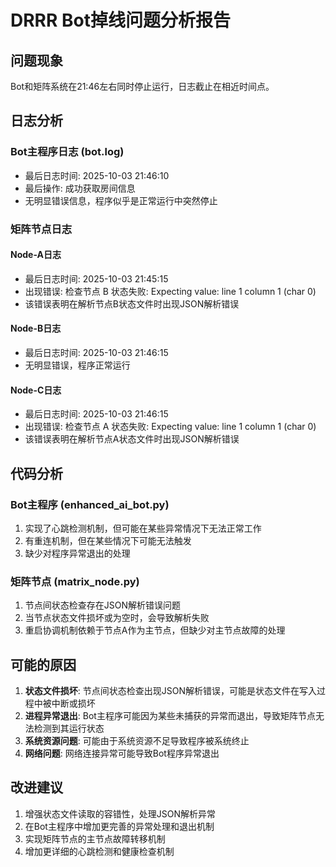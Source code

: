# DRRR Bot掉线问题分析报告

## 问题现象
Bot和矩阵系统在21:46左右同时停止运行，日志截止在相近时间点。

## 日志分析

### Bot主程序日志 (bot.log)
- 最后日志时间: 2025-10-03 21:46:10
- 最后操作: 成功获取房间信息
- 无明显错误信息，程序似乎是正常运行中突然停止

### 矩阵节点日志
#### Node-A日志
- 最后日志时间: 2025-10-03 21:45:15
- 出现错误: 检查节点 B 状态失败: Expecting value: line 1 column 1 (char 0)
- 该错误表明在解析节点B状态文件时出现JSON解析错误

#### Node-B日志
- 最后日志时间: 2025-10-03 21:46:15
- 无明显错误，程序正常运行

#### Node-C日志
- 最后日志时间: 2025-10-03 21:46:15
- 出现错误: 检查节点 A 状态失败: Expecting value: line 1 column 1 (char 0)
- 该错误表明在解析节点A状态文件时出现JSON解析错误

## 代码分析

### Bot主程序 (enhanced_ai_bot.py)
1. 实现了心跳检测机制，但可能在某些异常情况下无法正常工作
2. 有重连机制，但在某些情况下可能无法触发
3. 缺少对程序异常退出的处理

### 矩阵节点 (matrix_node.py)
1. 节点间状态检查存在JSON解析错误问题
2. 当节点状态文件损坏或为空时，会导致解析失败
3. 重启协调机制依赖于节点A作为主节点，但缺少对主节点故障的处理

## 可能的原因
1. **状态文件损坏**: 节点间状态检查出现JSON解析错误，可能是状态文件在写入过程中被中断或损坏
2. **进程异常退出**: Bot主程序可能因为某些未捕获的异常而退出，导致矩阵节点无法检测到其运行状态
3. **系统资源问题**: 可能由于系统资源不足导致程序被系统终止
4. **网络问题**: 网络连接异常可能导致Bot程序异常退出

## 改进建议
1. 增强状态文件读取的容错性，处理JSON解析异常
2. 在Bot主程序中增加更完善的异常处理和退出机制
3. 实现矩阵节点的主节点故障转移机制
4. 增加更详细的心跳检测和健康检查机制